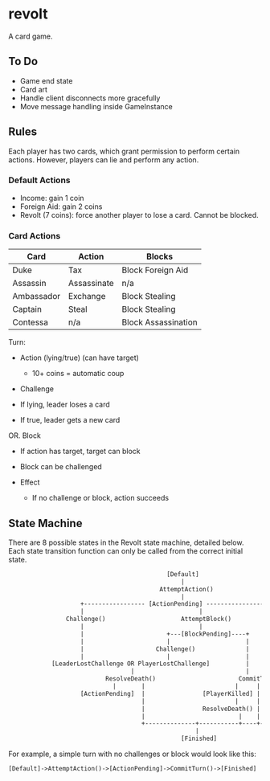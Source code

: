 # revolt

A card game.

## To Do

- Game end state
- Card art
- Handle client disconnects more gracefully
- Move message handling inside GameInstance

## Rules

Each player has two cards, which grant permission to perform certain actions. However, players can lie and perform any action.

### Default Actions

- Income: gain 1 coin
- Foreign Aid: gain 2 coins
- Revolt (7 coins): force another player to lose a card. Cannot be blocked.

### Card Actions

|Card |Action |Blocks|
|-----------|------------|--------------------|
|Duke       |Tax         |Block Foreign Aid   |
|Assassin   |Assassinate |n/a                 |
|Ambassador |Exchange    |Block Stealing      |
|Captain    |Steal       |Block Stealing      |
|Contessa   |n/a         |Block Assassination |

Turn:

- Action (lying/true) (can have target)
  - 10+ coins = automatic coup
- Challenge

- If lying, leader loses a card
- If true, leader gets a new card

OR. Block

- If action has target, target can block
- Block can be challenged

- Effect
  - If no challenge or block, action succeeds

## State Machine

There are 8 possible states in the Revolt state machine, detailed below. Each state transition function can only be called from the correct initial state.

```txt
                                            [Default]
                                                |
                                          AttemptAction()
                                                |
                    +----------------- [ActionPending] ------------------+
                    |                                |                   |
                Challenge()                     AttemptBlock()           |  
                    |                                |                   |  
                    |                       +---[BlockPending]----+      |
                    |                       |                     |      |  
                    |                    Challenge()              |      |  
                    |                       |                     |      | 
            [LeaderLostChallenge OR PlayerLostChallenge]          |      |   
                                  |                               |      | 
                           ResolveDeath()                       CommitTurn() 
                             |       |                         |     |     |
                    [ActionPending]  |                [PlayerKilled] | [ExchangePending]
                                     |                         |     |     |
                                     |                ResolveDeath() | ResolveExchange()
                                     |                          |    |     |  
                                     +--------------+-----------+----+-----+
                                                    |
                                                [Finished]
```

For example, a simple turn with no challenges or block would look like this:

`[Default]->AttemptAction()->[ActionPending]->CommitTurn()->[Finished]`
